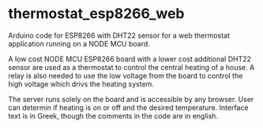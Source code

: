 # thermostat_esp8266_web
Arduino code for ESP8266 with DHT22 sensor for a web thermostat application running on a NODE MCU board. 

A low cost NODE MCU ESP8266 board with a lower cost additional DHT22 sensor are used as a thermostat to control the central heating of a house.
A relay is also needed to use the low voltage from the board to control the high voltage which drivs the heating system.

The server runs solely on the board and is accessible by any browser. User can determin if heating is on or off and the desired temperature.
Interface text is in Greek, though the comments in the code are in english.
